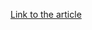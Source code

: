 [Link to the article](https://thehackernews.com/2025/10/linkpro-linux-rootkit-uses-ebpf-to-hide.html)
